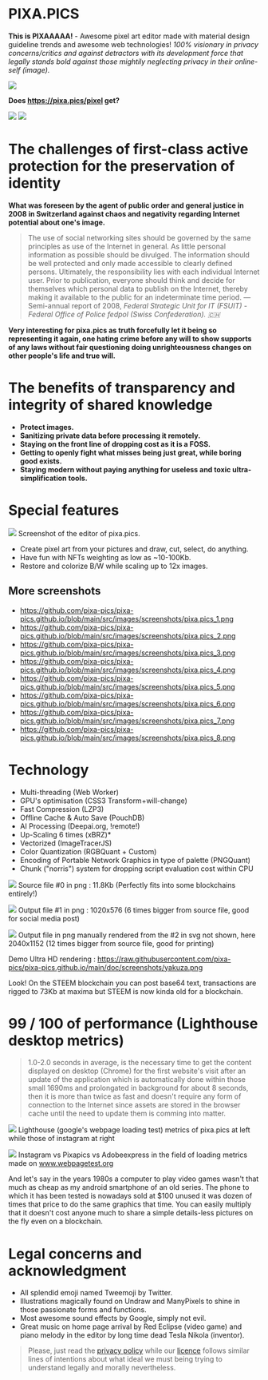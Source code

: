 # PIXA.PICS 

**This is PIXAAAAA!** - Awesome pixel art editor made with material design guideline trends and awesome web technologies!
*100% visionary in privacy concerns/critics and against detractors with its development force that legally stands bold against those mightily neglecting privacy in their online-self (image).*

![](https://raw.githubusercontent.com/pixa-pics/pixa-pics.github.io/main/doc/screenshots/home.screenshot.pixa.pics.jpeg?v=2)

**Does https://pixa.pics/pixel get?**

![](https://img.shields.io/badge/Maintained%3F-yes-green.svg)
![](https://img.shields.io/website-up-down-green-red/http/pixa.pics)

# The challenges of first-class active protection for the preservation of identity

**What was foreseen by the agent of public order and general justice in 2008 in Switzerland against chaos and negativity regarding Internet potential about one's image.** 

> The use of social networking sites should be governed by the same principles as use of the Internet in general. As little personal information as possible should be divulged. The information should be well protected and only made accessible to clearly defined persons. Ultimately, the responsibility lies with each individual Internet user. Prior to publication, everyone should think and decide for themselves which personal data to publish on the Internet, thereby making it available to the public for an indeterminate time period.  — Semi-annual report of 2008, *Federal Strategic Unit for IT (FSUIT) - Federal Office of Police fedpol (Swiss Confederation). 🇨🇭*

**Very interesting for pixa.pics as truth forcefully let it being so representing it again, one hating crime before any will to show supports of any laws without fair questioning doing unrighteousness changes on other people's life and true will.**

# The benefits of transparency and integrity of shared knowledge

 * **Protect images.**
 * **Sanitizing private data before processing it remotely.**
 * **Staying on the front line of dropping cost as it is a FOSS.**
 * **Getting to openly fight what misses being just great, while boring good exists.** 
 * **Staying modern without paying anything for useless and toxic ultra-simplification tools.**


# Special features

![](https://raw.githubusercontent.com/pixa-pics/pixa-pics.github.io/main/doc/screenshots/screenshot.pixa.pics.jpeg?v=2)
Screenshot of the editor of pixa.pics.

 * Create pixel art from your pictures and draw, cut, select, do anything.
 * Have fun with NFTs weighting as low as ~10-100Kb.
 * Restore and colorize B/W while scaling up to 12x images.

 ## More screenshots

 * https://github.com/pixa-pics/pixa-pics.github.io/blob/main/src/images/screenshots/pixa.pics_1.png
 * https://github.com/pixa-pics/pixa-pics.github.io/blob/main/src/images/screenshots/pixa.pics_2.png
 * https://github.com/pixa-pics/pixa-pics.github.io/blob/main/src/images/screenshots/pixa.pics_3.png
 * https://github.com/pixa-pics/pixa-pics.github.io/blob/main/src/images/screenshots/pixa.pics_4.png
 * https://github.com/pixa-pics/pixa-pics.github.io/blob/main/src/images/screenshots/pixa.pics_5.png
 * https://github.com/pixa-pics/pixa-pics.github.io/blob/main/src/images/screenshots/pixa.pics_6.png
 * https://github.com/pixa-pics/pixa-pics.github.io/blob/main/src/images/screenshots/pixa.pics_7.png
 * https://github.com/pixa-pics/pixa-pics.github.io/blob/main/src/images/screenshots/pixa.pics_8.png

# Technology

 * Multi-threading (Web Worker)
 * GPU's optimisation (CSS3 Transform+will-change)
 * Fast Compression (LZP3)
 * Offline Cache & Auto Save (PouchDB)
 * AI Processing (Deepai.org, !remote!)
 * Up-Scaling 6 times (xBRZ)*
 * Vectorized (ImageTracerJS)
 * Color Quantization (RGBQuant + Custom)
 * Encoding of Portable Network Graphics in type of palette (PNGQuant)
 * Chunk ("norris") system for dropping script evaluation cost within CPU

![](https://raw.githubusercontent.com/pixa-pics/pixa-pics.github.io/main/doc/screenshots/me_boat_1x.png)
Source file #0 in png : 11.8Kb (Perfectly fits into some blockchains entirely!)

![](https://raw.githubusercontent.com/pixa-pics/pixa-pics.github.io/main/doc/screenshots/me_boat_6x.png)
Output file #1 in png : 1020x576 (6 times bigger from source file, good for social media post)

![](https://raw.githubusercontent.com/pixa-pics/pixa-pics.github.io/main/doc/screenshots/me_boat_12x.png)
Output file in png manually rendered from the #2 in svg not shown, here 2040x1152 (12 times bigger from source file, good for printing)

Demo Ultra HD rendering : https://raw.githubusercontent.com/pixa-pics/pixa-pics.github.io/main/doc/screenshots/yakuza.png

Look! On the STEEM blockchain you can post base64 text, transactions are rigged to 73Kb at maxima but STEEM is now kinda old for a blockchain.

# 99 / 100 of performance (Lighthouse desktop metrics)

> 1.0-2.0 seconds in average, is the necessary time to get the content displayed on desktop (Chrome) for the first website's visit after an update of the application which is automatically done within those small 1690ms and prolongated in background for about 8 seconds, then it is more than twice as fast and doesn't require any form of connection to the Internet since assets are stored in the browser cache until the need to update them is comming into matter.

![](https://raw.githubusercontent.com/pixa-pics/pixa-pics.github.io/main/doc/screenshots/pagespeed.web.dev.jpeg?chucknorris=reload)
Lighthouse (google's webpage loading test) metrics of pixa.pics at left while those of instagram at right

![](https://raw.githubusercontent.com/pixa-pics/pixa-pics.github.io/main/doc/test/instagram.pixapics.adobeexpress.png)
Instagram vs Pixapics vs Adobeexpress in the field of loading metrics made on www.webpagetest.org

And let's say in the years 1980s a computer to play video games wasn't that much as cheap as my android smartphone of an old series.
The phone to which it has been tested is nowadays sold at $100 unused it was dozen of times that price to do the same graphics that time.
You can easily multiply that it doesn't cost anyone much to share a simple details-less pictures on the fly even on a blockchain.

# Legal concerns and acknowledgment

 * All splendid emoji named Tweemoji by Twitter.
 * Illustrations magically found on Undraw and ManyPixels to shine in those passionate forms and functions.
 * Most awesome sound effects by Google, simply not evil.
 * Great music on home page arrival by Red Eclipse (video game) and piano melody in the editor by long time dead Tesla Nikola (inventor).

 > Please, just read the [privacy policy](https://github.com/pixa-pics/pixa-pics.github.io/blob/main/privacypolicy.md) while our [licence](https://github.com/pixa-pics/pixa-pics.github.io/blob/main/COPYING) follows similar lines of intentions about what ideal we must being trying to understand legally and morally nevertheless.
